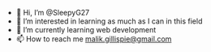- 👋 Hi, I’m @SleepyG27
- 👀 I’m interested in learning as much as I can in this field
- 🌱 I’m currently learning web development 
- 📫 How to reach me malik.gillispie@gmail.com

<!---
SleepyG27/SleepyG27 is a ✨ special ✨ repository because its `README.md` (this file) appears on your GitHub profile.
You can click the Preview link to take a look at your changes.
--->
